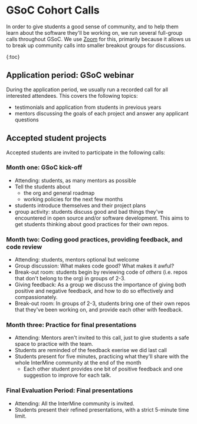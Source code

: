 # GSoC Cohort Calls

In order to give students a good sense of community, and to help them learn about the software they'll be working on, we run several full-group calls throughout GSoC. We use [Zoom](https://zoom.us/) for this, primarily because it allows us to break up community calls into smaller breakout groups for discussions. 

{:toc}

## Application period: GSoC webinar

During the application period, we usually run a recorded call for all interested attendees. This covers the following topics:  
- testimonials and application from students in previous years
- mentors discussing the goals of each project and answer any applicant questions

## Accepted student projects

Accepted students are invited to participate in the following calls:  

### Month one: **GSoC kick-off** 
  - Attending: students, as many mentors as possible
  - Tell the students about 
    - the org and general roadmap
    - working policies for the next few months
  - students introduce themselves and their project plans
  - group activity: students discuss good and bad things they've encountered in open source and/or software development. This aims to get students thinking about good practices for their own repos. 

### Month two: **Coding good practices, providing feedback, and code review** 
  - Attending: students, mentors optional but welcome
  - Group discussion: What makes code good? What makes it awful? 
  - Break-out room: students begin by reviewing code of _others_ (i.e. repos that don't belong to the org) in groups of 2-3.
  - Giving feedback: As a group we discuss the importance of giving both positive and negative feedback, and how to do so effectively and compassionately. 
  - Break-out room: In groups of 2-3, students bring one of their own repos that they've been working on, and provide each other with feedback. 

### Month three: **Practice for final presentations**  
  - Attending: Mentors aren't invited to this call, just to give students a safe space to practice with the team. 
  - Students are reminded of the feedback exerise we did last call
  - Students present for five minutes, practicing what they'll share with the whole InterMine community at the end of the month
    - Each other student provides one bit of positive feedback and one suggestion to improve for each talk. 
    
### Final Evaluation Period: **Final presentations**
  - Attending: All the InterMine community is invited. 
  - Students present their refined presentations, with a strict 5-minute time limit. 
